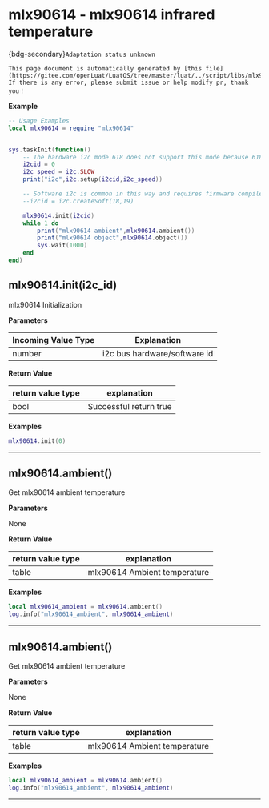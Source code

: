 # mlx90614 - mlx90614 infrared temperature

{bdg-secondary}`Adaptation status unknown`

```{note}
This page document is automatically generated by [this file](https://gitee.com/openLuat/LuatOS/tree/master/luat/../script/libs/mlx90614.lua). If there is any error, please submit issue or help modify pr, thank you！
```


**Example**

```lua
-- Usage Examples
local mlx90614 = require "mlx90614"


sys.taskInit(function()
    -- The hardware i2c mode 618 does not support this mode because 618 sending will send a stop signal.
    i2cid = 0
    i2c_speed = i2c.SLOW
    print("i2c",i2c.setup(i2cid,i2c_speed)) 

    -- Software i2c is common in this way and requires firmware compiled after 2023.5.8
    --i2cid = i2c.createSoft(18,19)

    mlx90614.init(i2cid)
    while 1 do
        print("mlx90614 ambient",mlx90614.ambient()) 
        print("mlx90614 object",mlx90614.object()) 
        sys.wait(1000)
    end
end)

```

## mlx90614.init(i2c_id)



mlx90614 Initialization

**Parameters**

|Incoming Value Type | Explanation|
|-|-|
|number|i2c bus hardware/software id|

**Return Value**

|return value type | explanation|
|-|-|
|bool|Successful return true|

**Examples**

```lua
mlx90614.init(0)

```

---

## mlx90614.ambient()



Get mlx90614 ambient temperature

**Parameters**

None

**Return Value**

|return value type | explanation|
|-|-|
|table|mlx90614 Ambient temperature|

**Examples**

```lua
local mlx90614_ambient = mlx90614.ambient()
log.info("mlx90614_ambient", mlx90614_ambient)

```

---

## mlx90614.ambient()



Get mlx90614 ambient temperature

**Parameters**

None

**Return Value**

|return value type | explanation|
|-|-|
|table|mlx90614 Ambient temperature|

**Examples**

```lua
local mlx90614_ambient = mlx90614.ambient()
log.info("mlx90614_ambient", mlx90614_ambient)

```

---

